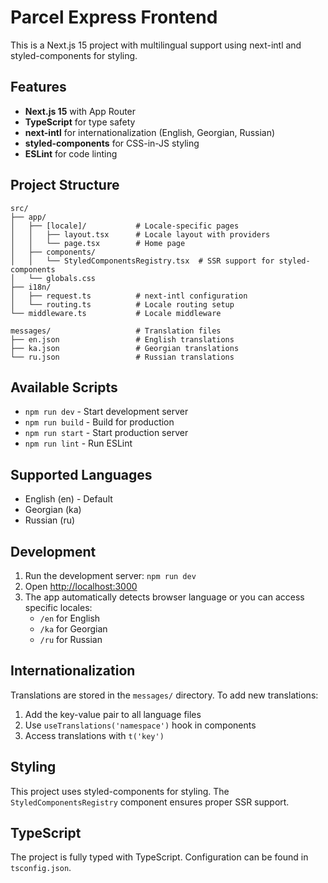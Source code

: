 # Parcel Express Frontend

This is a Next.js 15 project with multilingual support using next-intl and styled-components for styling.

## Features

- **Next.js 15** with App Router
- **TypeScript** for type safety
- **next-intl** for internationalization (English, Georgian, Russian)
- **styled-components** for CSS-in-JS styling
- **ESLint** for code linting

## Project Structure

```
src/
├── app/
│   ├── [locale]/           # Locale-specific pages
│   │   ├── layout.tsx      # Locale layout with providers
│   │   └── page.tsx        # Home page
│   ├── components/
│   │   └── StyledComponentsRegistry.tsx  # SSR support for styled-components
│   └── globals.css
├── i18n/
│   ├── request.ts          # next-intl configuration
│   └── routing.ts          # Locale routing setup
└── middleware.ts           # Locale middleware

messages/                   # Translation files
├── en.json                 # English translations
├── ka.json                 # Georgian translations
└── ru.json                 # Russian translations
```

## Available Scripts

- `npm run dev` - Start development server
- `npm run build` - Build for production
- `npm run start` - Start production server
- `npm run lint` - Run ESLint

## Supported Languages

- English (en) - Default
- Georgian (ka)
- Russian (ru)

## Development

1. Run the development server: `npm run dev`
2. Open [http://localhost:3000](http://localhost:3000)
3. The app automatically detects browser language or you can access specific locales:
   - `/en` for English
   - `/ka` for Georgian  
   - `/ru` for Russian

## Internationalization

Translations are stored in the `messages/` directory. To add new translations:

1. Add the key-value pair to all language files
2. Use `useTranslations('namespace')` hook in components
3. Access translations with `t('key')`

## Styling

This project uses styled-components for styling. The `StyledComponentsRegistry` component ensures proper SSR support.

## TypeScript

The project is fully typed with TypeScript. Configuration can be found in `tsconfig.json`.